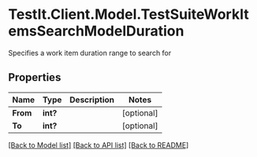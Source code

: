 # TestIt.Client.Model.TestSuiteWorkItemsSearchModelDuration
Specifies a work item duration range to search for

## Properties

Name | Type | Description | Notes
------------ | ------------- | ------------- | -------------
**From** | **int?** |  | [optional] 
**To** | **int?** |  | [optional] 

[[Back to Model list]](../README.md#documentation-for-models) [[Back to API list]](../README.md#documentation-for-api-endpoints) [[Back to README]](../README.md)

